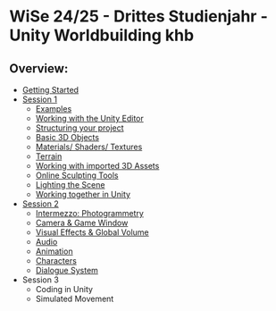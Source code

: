 # WiSe 24/25 - Drittes Studienjahr - Unity Worldbuilding khb

## Overview: 
- [Getting Started](gettingstarted.md)
- [Session 1](session1.md)
	- [Examples](examples.md)
	- [Working with the Unity Editor](session1.md#editor)
	- [Structuring your project](session1.md#structure)
	- [Basic 3D Objects](session1.md#basic3d)	
	- [Materials/ Shaders/ Textures](session1.md#materials)
	- [Terrain](session1.md#terrain)
	- [Working with imported 3D Assets](session1.md#3dassets)
	- [Online Sculpting Tools](session1.md#onlinetools)
	- [Lighting the Scene](session1.md#light)
	- [Working together in Unity](session1.md#workingtogether)
- [Session 2](session2.md)
	- [Intermezzo: Photogrammetry](session2.md#photogrammetry)
	- [Camera & Game Window](session2.md#camera)
	- [Visual Effects & Global Volume](session2.md#visualeffects)
	- [Audio](session2.md#audio)
	- [Animation](session2.md#animation)
	- [Characters](session2.md#characters)
	- [Dialogue System](session2.md#dialogue)
- Session 3 
	- Coding in Unity 
	- Simulated Movement
